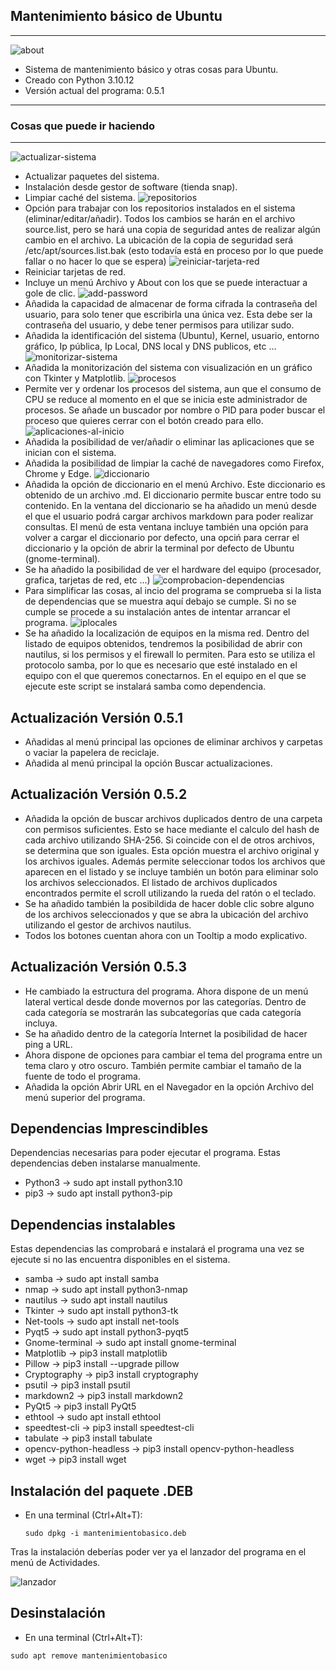 ## Mantenimiento básico de Ubuntu

------------------------------------------------------------------
![about](https://github.com/sapoclay/mantenimiento-sistema-basico/assets/6242827/24750aa9-a9ff-4381-b8f0-d5200a6417b4)
* Sistema de mantenimiento básico y otras cosas para Ubuntu. 
* Creado con Python 3.10.12
* Versión actual del programa: 0.5.1
------------------------------------------------------------------
### Cosas que puede ir haciendo 
------------------------------------------------------------------
![actualizar-sistema](https://github.com/sapoclay/mantenimiento-sistema-basico/assets/6242827/5d39287a-bba0-483d-bb07-95664f14c4f7)
- Actualizar paquetes del sistema.
- Instalación desde gestor de software (tienda snap).
- Limpiar caché del sistema.
![repositorios](https://github.com/sapoclay/mantenimiento-sistema-basico/assets/6242827/61d46859-7c52-43bb-b1ee-28006e825769)
- Opción para trabajar con los repositorios instalados en el sistema (eliminar/editar/añadir). Todos los cambios se harán en el archivo source.list, pero se hará una copia de seguridad antes de realizar algún cambio en el archivo. La ubicación de la copia de seguridad será /etc/apt/sources.list.bak (esto todavía está en proceso por lo que puede fallar o no hacer lo que se espera)
![reiniciar-tarjeta-red](https://github.com/sapoclay/mantenimiento-sistema-basico/assets/6242827/0b46dd7a-c9bd-4fff-afd9-6250f444d8c7)
- Reiniciar tarjetas de red.
- Incluye un menú Archivo y About con los que se puede interactuar a gole de clic.
  ![add-password](https://github.com/sapoclay/mantenimiento-sistema-basico/assets/6242827/9fff8fbe-7fb4-4eb8-9dec-640161bdfc3e)
- Añadida la capacidad de almacenar de forma cifrada la contraseña del usuario, para solo tener que escribirla una única vez. Esta debe ser la contraseña del usuario, y debe tener permisos para utilizar sudo.
- Añadida la identificación del sistema (Ubuntu), Kernel, usuario, entorno gráfico, Ip pública, Ip Local, DNS local y DNS publicos, etc ...
![monitorizar-sistema](https://github.com/sapoclay/mantenimiento-sistema-basico/assets/6242827/d022bcd4-aabc-4694-80f0-1b1781a7dbbf)
- Añadida la monitorización del sistema con visualización en un gráfico con Tkinter y Matplotlib.
![procesos](https://github.com/sapoclay/mantenimiento-sistema-basico/assets/6242827/0481cf35-0e5d-4451-bb1f-24e02d321179)
- Permite ver y ordenar los procesos del sistema, aun que el consumo de CPU se reduce al momento en el que se inicia este administrador de procesos. Se añade un buscador por nombre o PID para poder buscar el proceso que quieres cerrar con el botón creado para ello.
![aplicaciones-al-inicio](https://github.com/sapoclay/mantenimiento-sistema-basico/assets/6242827/2693e8e4-d0d8-4966-845a-ad5c88d67be5)
- Añadida la posibilidad de ver/añadir o eliminar las aplicaciones que se inician con el sistema.
- Añadida la posibilidad de limpiar la caché de navegadores como Firefox, Chrome y Edge.
![diccionario](https://github.com/sapoclay/mantenimiento-sistema-basico/assets/6242827/03cb7c72-960b-4627-8f7d-cee72dcd9fe9)
- Añadida la opción de diccionario en el menú Archivo. Este diccionario es obtenido de un archivo .md. El diccionario permite buscar entre todo su contenido. En la ventana del diccionario se ha añadido un menú desde el que el usuario podrá cargar archivos markdown para poder realizar consultas. El menú de esta ventana incluye también una opción para volver a cargar el diccionario por defecto, una opciń para cerrar el diccionario y la opción de abrir la terminal por defecto de Ubuntu (gnome-terminal).
- Se ha añadido la posibilidad de ver el hardware del equipo (procesador, grafica, tarjetas de red, etc ...)
![comprobacion-dependencias](https://github.com/sapoclay/mantenimiento-sistema-basico/assets/6242827/6e7f41cc-0d98-43db-83ae-a22bba4f9ff3)
- Para simplificar las cosas, al incio del programa se comprueba si la lista de dependencias que se muestra aquí debajo se cumple. Si no se cumple se procede a su instalación antes de intentar arrancar el programa.
![iplocales](https://github.com/sapoclay/mantenimiento-sistema-basico/assets/6242827/c5e8cc72-83d3-4dd6-a2dc-fd08f299cfce)
- Se ha añadido la localización de equipos en la misma red. Dentro del listado de equipos obtenidos, tendremos la posibilidad de abrir con nautilus, si los permisos y el firewall lo permiten. Para esto se utiliza el protocolo samba, por lo que es necesario que esté instalado en el equipo con el que queremos conectarnos. En el equipo en el que se ejecute este script se instalará samba como dependencia.

## Actualización Versión 0.5.1

- Añadidas al menú principal las opciones de eliminar archivos y carpetas o vaciar la papelera de reciclaje.
- Añadida al menú principal la opción Buscar actualizaciones.

## Actualización Versión 0.5.2

- Añadida la opción de buscar archivos duplicados dentro de una carpeta con permisos suficientes. Esto se hace mediante el calculo del hash de cada archivo utilizando SHA-256. Si coincide con el de otros archivos, se determina que son iguales. Esta opción muestra el archivo original y los archivos iguales. Además permite seleccionar todos los archivos que aparecen en el listado y se incluye también un botón para eliminar solo los archivos seleccionados. El listado de archivos duplicados encontrados permite el scroll utilizando la rueda del ratón o el teclado.
- Se ha añadido también la posibildida de hacer doble clic sobre alguno de los archivos seleccionados y que se abra la ubicación del archivo utilizando el gestor de archivos nautilus.
- Todos los botones cuentan ahora con un Tooltip a modo explicativo.
  
## Actualización Versión 0.5.3

- He cambiado la estructura del programa. Ahora dispone de un menú lateral vertical desde donde movernos por las categorías. Dentro de cada categoría se mostrarán las subcategorías que cada categoría incluya.
- Se ha añadido dentro de la categoría Internet la posibilidad de hacer ping a URL.
- Ahora dispone de opciones para cambiar el tema del programa entre un tema claro y otro oscuro. También permite cambiar el tamaño de la fuente de todo el programa.
- Añadida la opción Abrir URL en el Navegador en la opción Archivo del menú superior del programa.
  
## Dependencias Imprescindibles 

Dependencias necesarias para poder ejecutar el programa. Estas dependencias deben instalarse manualmente.

- Python3 -> sudo apt install python3.10
- pip3 -> sudo apt install python3-pip

## Dependencias instalables

Estas dependencias las comprobará e instalará el programa una vez se ejecute si no las encuentra disponibles en el sistema.

- samba -> sudo apt install samba
- nmap -> sudo apt install python3-nmap
- nautilus -> sudo apt install nautilus
- Tkinter -> sudo apt install python3-tk
- Net-tools -> sudo apt install net-tools
- Pyqt5 -> sudo apt install python3-pyqt5
- Gnome-terminal -> sudo apt install gnome-terminal
- Matplotlib -> pip3 install matplotlib
- Pillow -> pip3 install --upgrade pillow
- Cryptography -> pip3 install cryptography
- psutil -> pip3 install psutil 
- markdown2 -> pip3 install markdown2
- PyQt5 -> pip3 install PyQt5
- ethtool -> sudo apt install ethtool
- speedtest-cli -> pip3 install speedtest-cli
- tabulate -> pip3 install tabulate
- opencv-python-headless -> pip3 install opencv-python-headless
- wget -> pip3 install wget


## Instalación del paquete .DEB

- En una terminal (Ctrl+Alt+T):

  ``` sudo dpkg -i mantenimientobasico.deb ```

Tras la instalación deberías poder ver ya el lanzador del programa en el menú de Actividades.

![lanzador](https://github.com/sapoclay/mantenimiento-sistema-basico/assets/6242827/1b0a026c-5cd9-4bc1-aca0-f9e2787d9d27)

## Desinstalación

- En una terminal (Ctrl+Alt+T):

``` sudo apt remove mantenimientobasico ```
